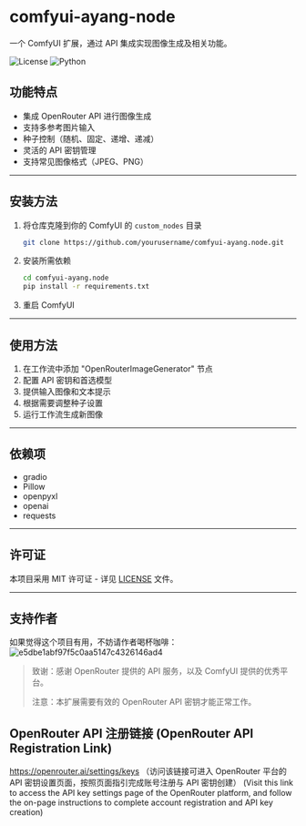 # comfyui-ayang-node

一个 ComfyUI 扩展，通过 API 集成实现图像生成及相关功能。

![License](https://img.shields.io/badge/license-MIT-blue.svg)
![Python](https://img.shields.io/badge/python-3.8+-green.svg)

## 功能特点
- 集成 OpenRouter API 进行图像生成
- 支持多参考图片输入
- 种子控制（随机、固定、递增、递减）
- 灵活的 API 密钥管理
- 支持常见图像格式（JPEG、PNG）

---

## 安装方法
1. 将仓库克隆到你的 ComfyUI 的 `custom_nodes` 目录
   ```bash
   git clone https://github.com/yourusername/comfyui-ayang.node.git
   ```

2. 安装所需依赖
   ```bash
   cd comfyui-ayang.node
   pip install -r requirements.txt
   ```

3. 重启 ComfyUI

---

## 使用方法
1. 在工作流中添加 "OpenRouterImageGenerator" 节点
2. 配置 API 密钥和首选模型
3. 提供输入图像和文本提示
4. 根据需要调整种子设置
5. 运行工作流生成新图像

---

## 依赖项
- gradio
- Pillow
- openpyxl
- openai
- requests

---

## 许可证
本项目采用 MIT 许可证 - 详见 [LICENSE](LICENSE) 文件。

---

## 支持作者
如果觉得这个项目有用，不妨请作者喝杯咖啡：
![e5dbe1abf97f5c0aa5147c4326146ad4](https://github.com/user-attachments/assets/690cbc05-63f9-4150-890d-08cd727f615a)



> 致谢：感谢 OpenRouter 提供的 API 服务，以及 ComfyUI 提供的优秀平台。
> 
> 注意：本扩展需要有效的 OpenRouter API 密钥才能正常工作。
## OpenRouter API 注册链接 (OpenRouter API Registration Link)
https://openrouter.ai/settings/keys
（访问该链接可进入 OpenRouter 平台的 API 密钥设置页面，按照页面指引完成账号注册与 API 密钥创建）
(Visit this link to access the API key settings page of the OpenRouter platform, and follow the on-page instructions to complete account registration and API key creation)
